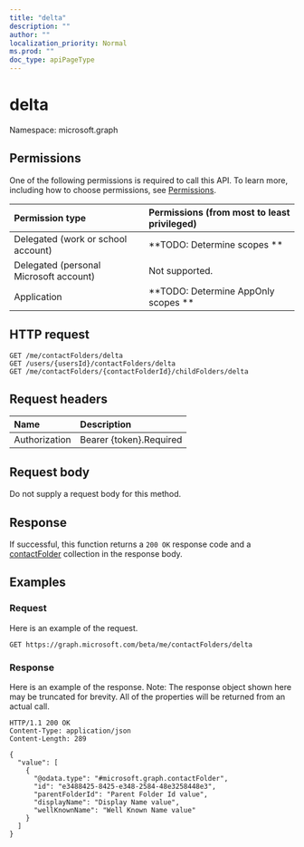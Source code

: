 ```yaml
---
title: "delta"
description: ""
author: ""
localization_priority: Normal
ms.prod: ""
doc_type: apiPageType
---
```


# delta

Namespace: microsoft.graph



## Permissions
One of the following permissions is required to call this API. To learn more, including how to choose permissions, see [Permissions](/concepts/permissions-reference.md).

|Permission type|Permissions (from most to least privileged)|
|:---|:---|
|Delegated (work or school account)|**TODO: Determine scopes **|
|Delegated (personal Microsoft account)|Not supported.|
|Application|**TODO: Determine AppOnly scopes **|

## HTTP request
<!-- {
  "blockType": "ignored"
}
-->
``` http
GET /me/contactFolders/delta
GET /users/{usersId}/contactFolders/delta
GET /me/contactFolders/{contactFolderId}/childFolders/delta
```

## Request headers
|Name|Description|
|:---|:---|
|Authorization|Bearer {token}.Required|

## Request body
Do not supply a request body for this method.

## Response
If successful, this function returns a `200 OK` response code and a [contactFolder](../resources/contactfolder.md) collection in the response body.

## Examples

### Request
Here is an example of the request.
<!-- {
  "blockType": "request",
  "name": "contactfolder_delta"
}
-->
``` http
GET https://graph.microsoft.com/beta/me/contactFolders/delta
```

### Response
Here is an example of the response. Note: The response object shown here may be truncated for brevity. All of the properties will be returned from an actual call.
<!-- {
  "blockType": "response",
  "truncated": true,
  "@odata.type": "collection(microsoft.graph.contactfolder)"
}
-->
``` http
HTTP/1.1 200 OK
Content-Type: application/json
Content-Length: 289

{
  "value": [
    {
      "@odata.type": "#microsoft.graph.contactFolder",
      "id": "e3488425-8425-e348-2584-48e3258448e3",
      "parentFolderId": "Parent Folder Id value",
      "displayName": "Display Name value",
      "wellKnownName": "Well Known Name value"
    }
  ]
}
```

